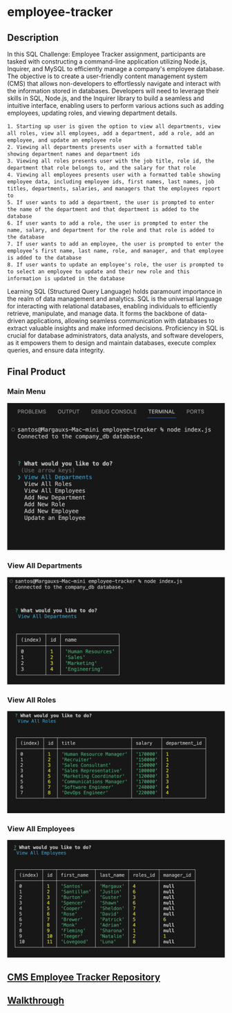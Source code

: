 # employee-tracker

## Description

In this SQL Challenge: Employee Tracker assignment, participants are tasked with constructing a command-line application utilizing Node.js, Inquirer, and MySQL to efficiently manage a company's employee database. The objective is to create a user-friendly content management system (CMS) that allows non-developers to effortlessly navigate and interact with the information stored in databases. Developers will need to leverage their skills in SQL, Node.js, and the Inquirer library to build a seamless and intuitive interface, enabling users to perform various actions such as adding employees, updating roles, and viewing department details. 

    1. Starting up user is given the option to view all departments, view all roles, view all employees, add a department, add a role, add an employee, and update an employee role
    2. Viewing all departments presents user with a formatted table showing department names and department ids
    3. Viewing all roles presents user with the job title, role id, the department that role belongs to, and the salary for that role
    4. Viewing all employees presents user with a formatted table showing employee data, including employee ids, first names, last names, job titles, departments, salaries, and managers that the employees report to
    5. If user wants to add a department, the user is prompted to enter the name of the department and that department is added to the database
    6. If user wants to add a role, the user is prompted to enter the name, salary, and department for the role and that role is added to the database
    7. If user wants to add an employee, the user is prompted to enter the employee’s first name, last name, role, and manager, and that employee is added to the database
    8. If user wants to update an employee's role, the user is prompted to to select an employee to update and their new role and this information is updated in the database

Learning SQL (Structured Query Language) holds paramount importance in the realm of data management and analytics. SQL is the universal language for interacting with relational databases, enabling individuals to efficiently retrieve, manipulate, and manage data. It forms the backbone of data-driven applications, allowing seamless communication with databases to extract valuable insights and make informed decisions. Proficiency in SQL is crucial for database administrators, data analysts, and software developers, as it empowers them to design and maintain databases, execute complex queries, and ensure data integrity. 

## Final Product
### Main Menu
![ Main Menu ](/images/mainMenu.png)

### View All Departments
![ View All Departments ](/images/allDept.png)

### View All Roles
![ View All Roles ](/images/allRoles.png)

### View All Employees
![ View All Employees ](/images/allEmployees.png)


## [CMS Employee Tracker Repository](https://github.com/MargauxJenica/employee-tracker)
## [ Walkthrough ]()
